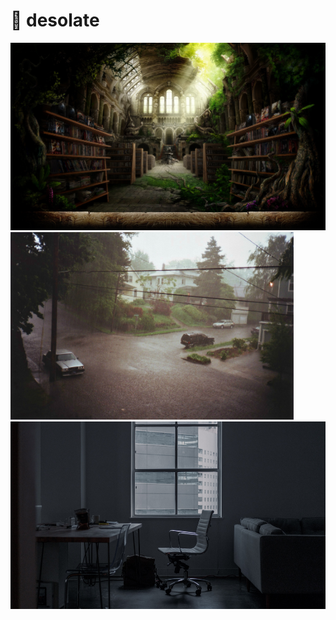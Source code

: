 # 📁 desolate

<img src="1707108883561166.png" alt="" height="300"/>
<img src="1716875580662680.png" alt="" height="300"/>
<img src="1716876104957164.png" alt="" height="300"/>
<img src="1738047775418393.png" alt="" height="300"/>
<img src="1743938948834937.png" alt="" height="300"/>
